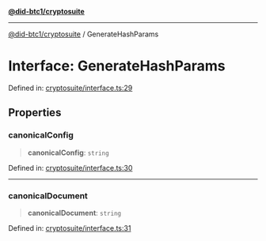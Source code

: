 [**@did-btc1/cryptosuite**](../README.md)

***

[@did-btc1/cryptosuite](../globals.md) / GenerateHashParams

# Interface: GenerateHashParams

Defined in: [cryptosuite/interface.ts:29](https://github.com/dcdpr/did-btc1-js/blob/4ab6f9915d95beed9bc633644c9db1539395f512/packages/cryptosuite/src/cryptosuite/interface.ts#L29)

## Properties

### canonicalConfig

> **canonicalConfig**: `string`

Defined in: [cryptosuite/interface.ts:30](https://github.com/dcdpr/did-btc1-js/blob/4ab6f9915d95beed9bc633644c9db1539395f512/packages/cryptosuite/src/cryptosuite/interface.ts#L30)

***

### canonicalDocument

> **canonicalDocument**: `string`

Defined in: [cryptosuite/interface.ts:31](https://github.com/dcdpr/did-btc1-js/blob/4ab6f9915d95beed9bc633644c9db1539395f512/packages/cryptosuite/src/cryptosuite/interface.ts#L31)

